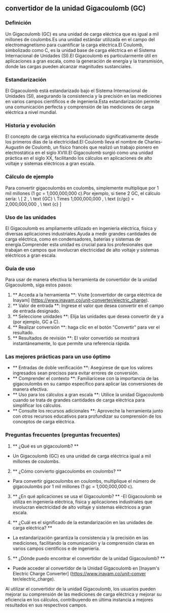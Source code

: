 ## convertidor de la unidad Gigacoulomb (GC)

### Definición
Un Gigacoulomb (GC) es una unidad de carga eléctrica que es igual a mil millones de coulombs.Es una unidad estándar utilizada en el campo del electromagnetismo para cuantificar la carga eléctrica.El Coulomb, simbolizado como C, es la unidad base de carga eléctrica en el Sistema Internacional de Unidades (SI).El Gigacoulomb es particularmente útil en aplicaciones a gran escala, como la generación de energía y la transmisión, donde las cargas pueden alcanzar magnitudes sustanciales.

### Estandarización
El Gigacoulomb está estandarizado bajo el Sistema Internacional de Unidades (SI), asegurando la consistencia y la precisión en las mediciones en varios campos científicos e de ingeniería.Esta estandarización permite una comunicación perfecta y comprensión de las mediciones de carga eléctrica a nivel mundial.

### Historia y evolución
El concepto de carga eléctrica ha evolucionado significativamente desde los primeros días de la electricidad.El Coulomb lleva el nombre de Charles-Augustin de Coulomb, un físico francés que realizó un trabajo pionero en electrostática en el siglo XVIII.El Gigacoulomb surgió como una unidad práctica en el siglo XX, facilitando los cálculos en aplicaciones de alto voltaje y sistemas eléctricos a gran escala.

### Cálculo de ejemplo
Para convertir gigacoulombs en coulombs, simplemente multiplique por 1 mil millones (1 gc = 1,000,000,000 c).Por ejemplo, si tiene 2 GC, el cálculo sería:
\ [
2 \, \ text {GC} \ Times 1,000,000,000 \, \ text {c/gc} = 2,000,000,000 \, \ text {c}
\]

### Uso de las unidades
El Gigacoulomb es ampliamente utilizado en ingeniería eléctrica, física y diversas aplicaciones industriales.Ayuda a medir grandes cantidades de carga eléctrica, como en condensadores, baterías y sistemas de energía.Comprender esta unidad es crucial para los profesionales que trabajan en campos que involucran electricidad de alto voltaje y sistemas eléctricos a gran escala.

### Guía de uso
Para usar de manera efectiva la herramienta de convertidor de la unidad Gigacoulomb, siga estos pasos:
1. ** Acceda a la herramienta **: Visite [convertidor de carga eléctrica de Inayam] (https://www.inayam.co/unit-converter/electric_charge).
2. ** Valor de entrada **: Ingrese el valor que desea convertir en el campo de entrada designado.
3. ** Seleccione unidades **: Elija las unidades que desea convertir de y a (por ejemplo, GC a C).
4. ** Realizar conversión **: haga clic en el botón "Convertir" para ver el resultado.
5. ** Resultados de revisión **: El valor convertido se mostrará instantáneamente, lo que permite una referencia rápida.

### Las mejores prácticas para un uso óptimo
- ** Entradas de doble verificación **: Asegúrese de que los valores ingresados ​​sean precisos para evitar errores de conversión.
- ** Comprender el contexto **: Familiarícese con la importancia de las gigacoulombs en su campo específico para aplicar las conversiones de manera efectiva.
- ** Uso para los cálculos a gran escala **: Utilice la unidad Gigacoulomb cuando se trata de grandes cantidades de carga eléctrica para simplificar los cálculos.
- ** Consulte los recursos adicionales **: Aproveche la herramienta junto con otros recursos educativos para profundizar su comprensión de los conceptos de carga eléctrica.

### Preguntas frecuentes (preguntas frecuentes)

1. ** ¿Qué es un gigacoulomb? **
- Un Gigacoulomb (GC) es una unidad de carga eléctrica igual a mil millones de coulombs.

2. ** ¿Cómo convierto gigacoulombs en coulombs? **
- Para convertir gigacoulombs en coulombs, multiplique el número de gigacoulombs por 1 mil millones (1 gc = 1,000,000,000 c).

3. ** ¿En qué aplicaciones se usa el Gigacoulomb? **
-El Gigacoulomb se utiliza en ingeniería eléctrica, física y aplicaciones industriales que involucran electricidad de alto voltaje y sistemas eléctricos a gran escala.

4. ** ¿Cuál es el significado de la estandarización en las unidades de carga eléctrica? **
- La estandarización garantiza la consistencia y la precisión en las mediciones, facilitando la comunicación y la comprensión claras en varios campos científicos e de ingeniería.

5. ** ¿Dónde puedo encontrar el convertidor de la unidad Gigacoulomb? **
- Puede acceder al convertidor de la Unidad Gigacoulomb en [Inayam's Electric Charge Converter] (https://www.inayam.co/unit-conver ter/electric_charge).

Al utilizar el convertidor de la unidad Gigacoulomb, los usuarios pueden mejorar su comprensión de las mediciones de carga eléctrica y mejorar su eficiencia en los cálculos, contribuyendo en última instancia a mejores resultados en sus respectivos campos.